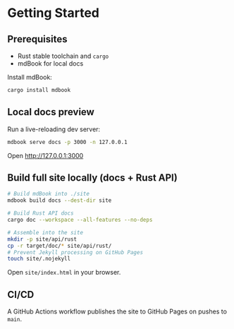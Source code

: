 # Getting Started

## Prerequisites
- Rust stable toolchain and `cargo`
- mdBook for local docs

Install mdBook:
```bash
cargo install mdbook
```

## Local docs preview
Run a live-reloading dev server:
```bash
mdbook serve docs -p 3000 -n 127.0.0.1
```
Open http://127.0.0.1:3000

## Build full site locally (docs + Rust API)
```bash
# Build mdBook into ./site
mdbook build docs --dest-dir site

# Build Rust API docs
cargo doc --workspace --all-features --no-deps

# Assemble into the site
mkdir -p site/api/rust
cp -r target/doc/* site/api/rust/
# Prevent Jekyll processing on GitHub Pages
touch site/.nojekyll
```
Open `site/index.html` in your browser.

## CI/CD
A GitHub Actions workflow publishes the site to GitHub Pages on pushes to `main`.
